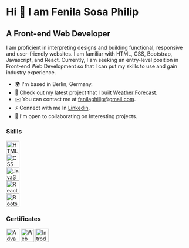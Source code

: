 Hi 👋 I am Fenila Sosa Philip
====================================================================================================================================

A Front-end Web Developer
-------------------------------
I am proficient in interpreting designs and building functional, responsive and user-friendly websites. I am familiar with HTML, CSS, Bootstrap, Javascript, and React. Currently, I am seeking an entry-level position in Front-end Web Development so that I can put my skills to use and gain industry experience.

 * 🌍  I'm based in Berlin, Germany.
 * 🚀  Check out my latest project that I built [Weather Forecast](https://weather.fenilas.com/).
 * ✉️  You can contact me at [fenilaphilip@gmail.com](mailto:fenilaphilip@gmail.com).
 * ⚡  Connect with me In [Linkedin](https://www.linkedin.com/in/fenila-philip/).
 * 🤝  I'm open to collaborating on Interesting projects.


### Skills

<p align="left">
<a href="https://developer.mozilla.org/en-US/docs/Glossary/HTML5" target="_blank" rel="noreferrer"><img src="" width="36" height="36" alt="HTML5" /></a> <br />
<a href="https://developer.mozilla.org/en-US/docs/Learn/CSS" target="_blank" rel="noreferrer"><img src="" width="36" height="36" alt="CSS" /></a> <br />
<a href="https://developer.mozilla.org/en-US/docs/Web/JavaScript" target="_blank" rel="noreferrer"><img src="" width="36" height="36" alt="JavaScript" /></a> <br />
<a href="https://reactjs.org/" target="_blank" rel="noreferrer"><img src="" width="36" height="36" alt="React" /></a> <br />
<a href="https://getbootstrap.com/" target="_blank" rel="noreferrer"><img src="" width="36" height="36" alt="Bootstrap" /></a>
</p>

### Certificates

<p align="left">
  <a href="https://www.shecodes.io/certificates/bcdaa5dfed58eac565138f7c7bc7e112" target="_blank" rel="noreferrer"><img src="" width="36" height="36" alt="Advanced React Developement" /></a> 
  <a href="https://www.shecodes.io/certificates/e9286cfa16725d921a4ceb1fef4ba58c" target="_blank" rel="noreferrer"><img src="" width="36" height="36" alt="Web Developement" /></a> 
  <a href="https://www.shecodes.io/certificates/92d22b4600c5232ea4c634da36b14bf5" target="_blank" rel="noreferrer"><img src="" width="36" height="36" alt="Introduction to Coding" /></a> <br />
</p>



<!--
**fenilaphilip/fenilaphilip** is a ✨ _special_ ✨ repository because its `README.md` (this file) appears on your GitHub profile.

Here are some ideas to get you started:

- 🔭 I’m currently working on ...
- 🌱 I’m currently learning ...
- 👯 I’m looking to collaborate on ...
- 🤔 I’m looking for help with ...
- 💬 Ask me about ...
- 📫 How to reach me: ...
- 😄 Pronouns: ...
- ⚡ Fun fact: ...
-->
